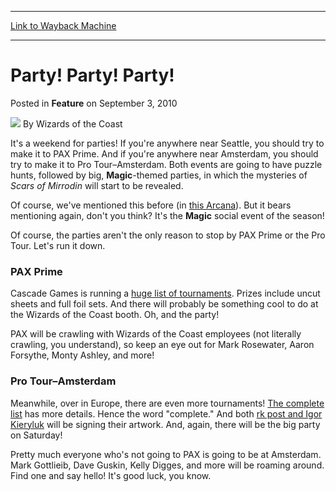 
---
[Link to Wayback Machine](https://web.archive.org/web/20220120022250/https://magic.wizards.com/en/articles/archive/feature/party-party-party-2010-09-03)

[_metadata_:wayback_url]:- "https://magic.wizards.com/en/articles/archive/feature/party-party-party-2010-09-03"
[_metadata_:wayback_raw_url]:- "https://web.archive.org/web/20220120022250id_/https://magic.wizards.com/en/articles/archive/feature/party-party-party-2010-09-03"
[_metadata_:wayback_capture_timestamp]:- "2022-01-20 02:22:50+00:00"
[_metadata_:description]:- "It's a weekend for parties! If you're anywhere near Seattle, you should try to make it to PAX Prime. And if you're anywhere near Amsterdam, you should try to make it to Pro Tour–Amsterdam. Both events are going to have puzzle hunts, followed by big, Magic-themed parties, in which the mysteries of Scars of Mirrodin will start to be revealed. Of course, we've mentioned this"
[_metadata_:generator]:- "Drupal 7 (http://drupal.org)"
---


Party! Party! Party!
====================



 Posted in **Feature**
 on September 3, 2010 






![](https://media.magic.wizards.com/styles/auth_small/public/images/person/wizards_author.jpg)
By Wizards of the Coast











It's a weekend for parties! If you're anywhere near Seattle, you should try to make it to PAX Prime. And if you're anywhere near Amsterdam, you should try to make it to Pro Tour–Amsterdam. Both events are going to have puzzle hunts, followed by big, **Magic**-themed parties, in which the mysteries of *Scars of Mirrodin* will start to be revealed.


Of course, we've mentioned this before (in [this Arcana](http://archive.wizards.com/magic/magazine/Article.aspx?x=mtg/daily/arcana/518)). But it bears mentioning again, don't you think? It's the **Magic** social event of the season!


Of course, the parties aren't the only reason to stop by PAX Prime or the Pro Tour. Let's run it down.


### PAX Prime


Cascade Games is running a [huge list of tournaments](http://www.cascadegames.com/events/819). Prizes include uncut sheets and full foil sets. And there will probably be something cool to do at the Wizards of the Coast booth. Oh, and the party!


PAX will be crawling with Wizards of the Coast employees (not literally crawling, you understand), so keep an eye out for Mark Rosewater, Aaron Forsythe, Monty Ashley, and more!


### Pro Tour–Amsterdam


Meanwhile, over in Europe, there are even more tournaments! [The complete list](http://archive.wizards.com/Magic/Magazine/Article.aspx?x=mtgcom/protour/amsterdam10-public#schedule) has more details. Hence the word "complete." And both [rk post and Igor Kieryluk](http://archive.wizards.com/Magic/TCG/Events.aspx?x=mtgcom/protour/amsterdam10-artists) will be signing their artwork. And, again, there will be the big party on Saturday!


Pretty much everyone who's not going to PAX is going to be at Amsterdam. Mark Gottlieib, Dave Guskin, Kelly Digges, and more will be roaming around. Find one and say hello! It's good luck, you know.







